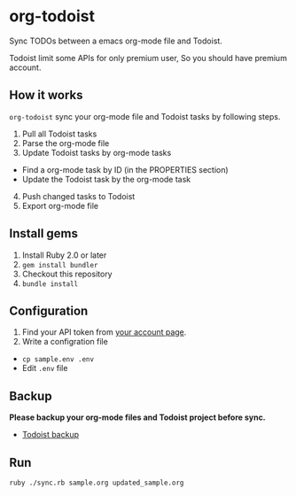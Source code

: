 # org-todoist

Sync TODOs between a emacs org-mode file and Todoist.

Todoist limit some APIs for only premium user, So you should have premium account.

## How it works

`org-todoist` sync your org-mode file and Todoist tasks by following steps.

1. Pull all Todoist tasks
2. Parse the org-mode file
3. Update Todoist tasks by org-mode tasks
  * Find a org-mode task by ID (in the PROPERTIES section)
  * Update the Todoist task by the org-mode task
4. Push changed tasks to Todoist
5. Export org-mode file

## Install gems

1. Install Ruby 2.0 or later
2. `gem install bundler`
3. Checkout this repository
4. `bundle install`

## Configuration

1. Find your API token from [your account page](https://todoist.com/Users/viewPrefs?page=account).
2. Write a configration file
  * `cp sample.env .env`
  * Edit `.env` file

## Backup

<strong>Please backup your org-mode files and Todoist project before sync.</strong>

* [Todoist backup](https://blog.todoist.com/2012/11/30/accidentally-delete-a-project-retrieve-it-from-a-backup/)

## Run

```
ruby ./sync.rb sample.org updated_sample.org
```
